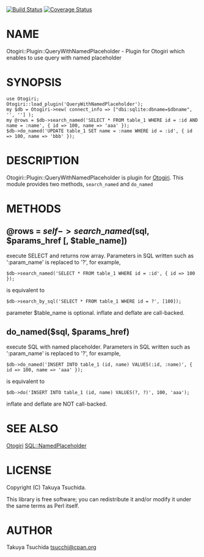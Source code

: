 [![Build Status](https://travis-ci.org/tsucchi/p5-Otogiri-Plugin-QueryWithNamedPlaceholder.png?branch=master)](https://travis-ci.org/tsucchi/p5-Otogiri-Plugin-QueryWithNamedPlaceholder) [![Coverage Status](https://coveralls.io/repos/tsucchi/p5-Otogiri-Plugin-QueryWithNamedPlaceholder/badge.png?branch=master)](https://coveralls.io/r/tsucchi/p5-Otogiri-Plugin-QueryWithNamedPlaceholder?branch=master)
# NAME

Otogiri::Plugin::QueryWithNamedPlaceholder - Plugin for Otogiri which enables to use query with named placeholder

# SYNOPSIS

    use Otogiri;
    Otogiri::load_plugin('QueryWithNamedPlaceholder');
    my $db = Otogiri->new( connect_info => ["dbi:sqlite:dbname=$dbname", '', ''] );
    my @rows = $db->search_named('SELECT * FROM table_1 WHERE id = :id AND name = :name', { id => 100, name => 'aaa' });
    $db->do_named('UPDATE table_1 SET name = :name WHERE id = :id', { id => 100, name => 'bbb' });

# DESCRIPTION

Otogiri::Plugin::QueryWithNamedPlaceholder is plugin for [Otogiri](http://search.cpan.org/perldoc?Otogiri). This module provides two methods, `search_named` and `do_named`

# METHODS

## @rows = $self->search\_named($sql, $params\_href \[, $table\_name\])

execute SELECT and returns row array. Parameters in SQL written such as ':param\_name' is replaced to '?', for example,

    $db->search_named('SELECT * FROM table_1 WHERE id = :id', { id => 100 });

is equivalent to

    $db->search_by_sql('SELECT * FROM table_1 WHERE id = ?', [100]);

parameter $table\_name is optional. inflate and deflate are call-backed.

## do\_named($sql, $params\_href)

execute SQL with named placeholder. Parameters in SQL written such as ':param\_name' is replaced to '?', for example,

    $db->do_named('INSERT INTO table_1 (id, name) VALUES(:id, :name)', { id => 100, name => 'aaa' });

is equivalent to

    $db->do('INSERT INTO table_1 (id, name) VALUES(?, ?)', 100, 'aaa');

inflate and deflate are NOT call-backed.

# SEE ALSO

[Otogiri](http://search.cpan.org/perldoc?Otogiri) [SQL::NamedPlaceholder](http://search.cpan.org/perldoc?SQL::NamedPlaceholder)

# LICENSE

Copyright (C) Takuya Tsuchida.

This library is free software; you can redistribute it and/or modify
it under the same terms as Perl itself.

# AUTHOR

Takuya Tsuchida <tsucchi@cpan.org>
